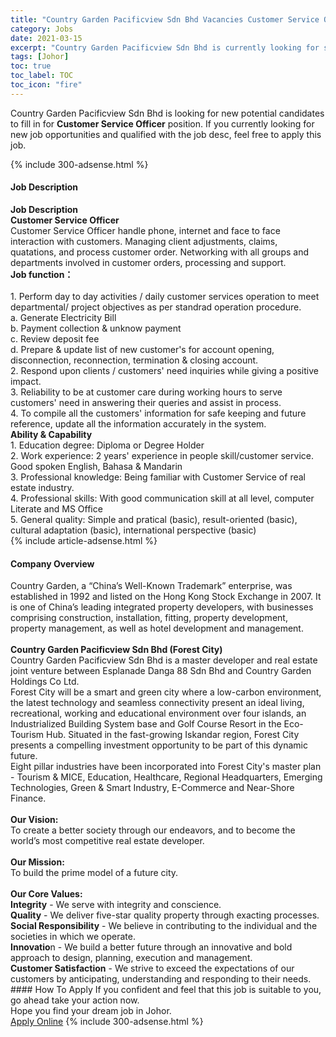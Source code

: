 ```yaml
---
title: "Country Garden Pacificview Sdn Bhd Vacancies Customer Service Officer" 
category: Jobs 
date: 2021-03-15 
excerpt: "Country Garden Pacificview Sdn Bhd is currently looking for suitable person to fill in the Customer Service Officer which based in Johor" 
tags: [Johor] 
toc: true 
toc_label: TOC 
toc_icon: "fire" 
--- 
```


<p>Country Garden Pacificview Sdn Bhd is looking for new potential candidates to fill in for <b>Customer Service Officer</b> position. If you currently looking for new job opportunities and qualified with the job desc, feel free to apply this job.
</p>{% include 300-adsense.html %} 
<div><div><h4>Job Description</h4></div><div><div><span><div><div><strong>Job Description</strong></div><div><div><strong>Customer Service Officer</strong></div><div>Customer Service Officer handle phone, internet and face to face interaction with customers. Managing client adjustments, claims, quatations, and process customer order. Networking with all groups and departments involved in customer orders, processing and support.</div><div><strong>Job function&#65306;</strong></div><div><br>1. Perform day to day activities / daily customer services operation to meet departmental/ project objectives as per standrad operation procedure.</div><div>a. Generate Electricity Bill</div><div>b. Payment collection &amp; unknow payment</div><div>c. Review deposit fee</div><div>d. Prepare &amp; update list of new customer's for account opening, disconnection, reconnection, termination &amp; closing account.</div><div>2. Respond upon clients / customers' need inquiries while giving a positive impact.</div><div>3. Reliability to be at customer care during working hours to serve customers' need in answering their queries and assist in process.</div><div>4. To compile all the customers' information for safe keeping and future reference, update all the information accurately in the system.</div></div><div><strong>Ability &amp; Capability</strong></div><div>1. Education degree: Diploma or Degree Holder</div><div>2. Work experience: 2 years' experience in people skill/customer service. Good spoken English, Bahasa &amp; Mandarin</div><div>3. Professional knowledge: Being familiar with Customer Service of real estate industry.</div><div>4. Professional skills: With good communication skill at all level, computer Literate and MS Office&#160;</div><div>5. General quality: Simple and pratical (basic), result-oriented (basic), cultural adaptation (basic), international perspective (basic)</div></div></span></div></div></div> 
{% include article-adsense.html %} 
<div><div><h4>Company Overview</h4></div><div><div><span><div><div>
<div>Country Garden, a &#8220;China&#8217;s Well-Known Trademark&#8221; enterprise, was established in 1992 and listed on the Hong Kong Stock Exchange in 2007. It is one of China&#8217;s leading integrated property developers, with businesses comprising construction, installation, fitting, property development, property management, as well as hotel development and management.</div>
<div><br>
<strong>Country Garden Pacificview Sdn Bhd (Forest City)</strong></div>
<div>Country Garden Pacificview Sdn Bhd is a master developer and real estate joint venture between Esplanade Danga 88 Sdn Bhd and Country Garden Holdings Co Ltd.</div>
<div>Forest City will be a smart and green city where a low-carbon environment, the latest technology and seamless connectivity present an ideal living, recreational, working and educational environment over four islands, an Industrialized Building System base and Golf Course Resort in the Eco-Tourism Hub. Situated in the fast-growing Iskandar region, Forest City presents a compelling investment opportunity to be part of this dynamic future.</div>
<div>Eight pillar industries have been incorporated into Forest City's master plan - Tourism &amp; MICE, Education, Healthcare, Regional Headquarters, Emerging Technologies, Green &amp; Smart Industry, E-Commerce and Near-Shore Finance.</div>
<div><br>
<strong>Our Vision:</strong></div>
<div>To create a better society through our endeavors, and to become the world&#8217;s most competitive real estate developer.</div>
<div><br>
<strong>Our Mission:</strong></div>
<div>To build the prime model of a future city.</div>
<div><br>
<strong>Our Core Values:</strong></div>
<div><strong>Integrity</strong> - We serve with integrity and conscience.</div>
<div><strong>Quality</strong> - We deliver five-star quality property through exacting processes.</div>
<div><strong>Social Responsibility</strong> - We believe in contributing to the individual and the societies in which we operate.</div>
<div><strong>Innovatio</strong>n - We build a better future through an innovative and bold approach to design, planning, execution and management.</div>
<div><strong>Customer Satisfaction</strong> - We strive to exceed the expectations of our customers by anticipating, understanding and responding to their needs.</div>
</div></div></span></div></div></div> 
#### How To Apply 
If you confident and feel that this job is suitable to you, go ahead take your action now. <br/> 
Hope you find your dream job in Johor. <br/> 
<a href="https://www.jobstreet.com.my/en/job/customer-service-officer-4507306?jobId=jobstreet-my-job-4507306&" class="btn btn--info" target="_blank" rel="nofollow noopenner">Apply Online</a> 
{% include 300-adsense.html %} 